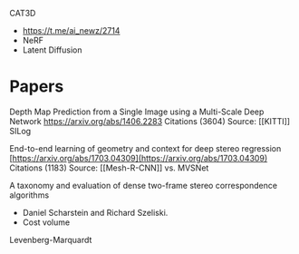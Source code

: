 
CAT3D
- https://t.me/ai_newz/2714
- NeRF
- Latent Diffusion

# Papers

Depth Map Prediction from a Single Image using a Multi-Scale Deep Network
https://arxiv.org/abs/1406.2283
Citations (3604)
Source: [[KITTI]]
SILog

End-to-end learning of geometry and context for deep stereo regression
[https://arxiv.org/abs/1703.04309](https://arxiv.org/abs/1703.04309)
Citations (1183)
Source: [[Mesh-R-CNN]]
vs. MVSNet

A taxonomy and evaluation of dense two-frame stereo correspondence algorithms
- Daniel Scharstein and Richard Szeliski.
- Cost volume

Levenberg-Marquardt